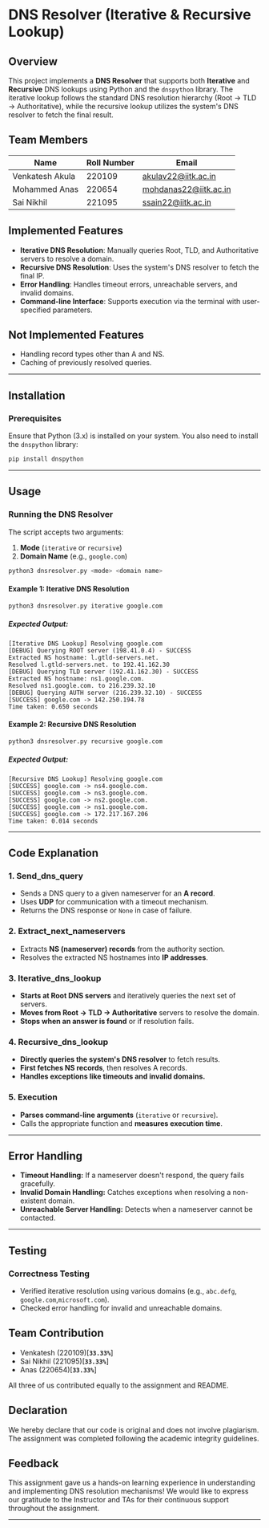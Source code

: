 # DNS Resolver (Iterative & Recursive Lookup)

## Overview

This project implements a **DNS Resolver** that supports both **Iterative** and **Recursive** DNS lookups using Python and the `dnspython` library. The iterative lookup follows the standard DNS resolution hierarchy (Root → TLD → Authoritative), while the recursive lookup utilizes the system's DNS resolver to fetch the final result.

## Team Members

| **Name**          | **Roll Number**     | **Email**          |
| ----------------- | ------------------- | ------------------ |
| Venkatesh Akula      | 220109     | akulav22@iitk.ac.in      |
| Mohammed Anas  | 220654 | mohdanas22@iitk.ac.in |
| Sai Nikhil  | 221095 | ssain22@iitk.ac.in |

## Implemented Features

- **Iterative DNS Resolution**: Manually queries Root, TLD, and Authoritative servers to resolve a domain.
- **Recursive DNS Resolution**: Uses the system's DNS resolver to fetch the final IP.
- **Error Handling**: Handles timeout errors, unreachable servers, and invalid domains.
- **Command-line Interface**: Supports execution via the terminal with user-specified parameters.


## Not Implemented Features

- Handling record types other than A and NS.
- Caching of previously resolved queries.
  
---

## Installation

### Prerequisites

Ensure that Python (3.x) is installed on your system. You also need to install the `dnspython` library:

```sh
pip install dnspython
```

---

## Usage

### Running the DNS Resolver

The script accepts two arguments:

1. **Mode** (`iterative` or `recursive`)
2. **Domain Name** (e.g., `google.com`)

```sh
python3 dnsresolver.py <mode> <domain name>
```


#### **Example 1: Iterative DNS Resolution**

```sh
python3 dnsresolver.py iterative google.com
```

##### **Expected Output:**

```
[Iterative DNS Lookup] Resolving google.com
[DEBUG] Querying ROOT server (198.41.0.4) - SUCCESS
Extracted NS hostname: l.gtld-servers.net.
Resolved l.gtld-servers.net. to 192.41.162.30
[DEBUG] Querying TLD server (192.41.162.30) - SUCCESS
Extracted NS hostname: ns1.google.com.
Resolved ns1.google.com. to 216.239.32.10
[DEBUG] Querying AUTH server (216.239.32.10) - SUCCESS
[SUCCESS] google.com -> 142.250.194.78
Time taken: 0.650 seconds
```

#### **Example 2: Recursive DNS Resolution**

```sh
python3 dnsresolver.py recursive google.com
```

##### **Expected Output:**

```
[Recursive DNS Lookup] Resolving google.com
[SUCCESS] google.com -> ns4.google.com.
[SUCCESS] google.com -> ns3.google.com.
[SUCCESS] google.com -> ns2.google.com.
[SUCCESS] google.com -> ns1.google.com.
[SUCCESS] google.com -> 172.217.167.206
Time taken: 0.014 seconds
```

---

## Code Explanation

### 1. Send_dns_query

- Sends a DNS query to a given nameserver for an **A record**.
- Uses **UDP** for communication with a timeout mechanism.
- Returns the DNS response or `None` in case of failure.

### 2. Extract_next_nameservers

- Extracts **NS (nameserver) records** from the authority section.
- Resolves the extracted NS hostnames into **IP addresses**.

### 3. Iterative_dns_lookup

- **Starts at Root DNS servers** and iteratively queries the next set of servers.
- **Moves from Root → TLD → Authoritative** servers to resolve the domain.
- **Stops when an answer is found** or if resolution fails.

### 4. Recursive_dns_lookup

- **Directly queries the system's DNS resolver** to fetch results.
- **First fetches NS records**, then resolves A records.
- **Handles exceptions like timeouts and invalid domains.**

### 5. Execution

- **Parses command-line arguments** (`iterative` or `recursive`).
- Calls the appropriate function and **measures execution time**.

---

## Error Handling

- **Timeout Handling:** If a nameserver doesn't respond, the query fails gracefully.
- **Invalid Domain Handling:** Catches exceptions when resolving a non-existent domain.
- **Unreachable Server Handling:** Detects when a nameserver cannot be contacted.

---

## **Testing**

### Correctness Testing

- Verified iterative resolution using various domains (e.g., `abc.defg`, `google.com`,`microsoft.com`).
- Checked error handling for invalid and unreachable domains.

## Team Contribution
- Venkatesh (220109)[**`33.33%`**]
- Sai Nikhil (221095)[**`33.33%`**]
- Anas (220654)[**`33.33%`**]

All three of us contributed equally to the assignment and README.

## **Declaration**

We hereby declare that our code is original and does not involve plagiarism. The assignment was completed following the academic integrity guidelines.

## **Feedback**

This assignment gave us a hands-on learning experience in understanding and implementing DNS resolution mechanisms!
We would like to express our gratitude to the Instructor and TAs for their continuous support throughout the assignment.

---
